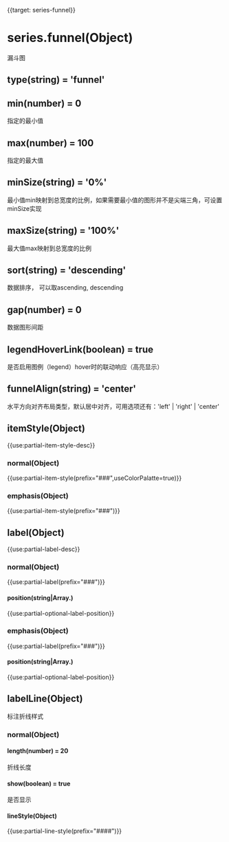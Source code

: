 
{{target: series-funnel}}

# series.funnel(Object)

漏斗图

## type(string) = 'funnel'

## min(number) = 0
指定的最小值

## max(number) = 100
指定的最大值

## minSize(string) = '0%'
最小值min映射到总宽度的比例，如果需要最小值的图形并不是尖端三角，可设置minSize实现

## maxSize(string) = '100%'
最大值max映射到总宽度的比例

## sort(string) = 'descending'
数据排序， 可以取ascending, descending

## gap(number) = 0
数据图形间距

## legendHoverLink(boolean) = true
是否启用图例（legend）hover时的联动响应（高亮显示）

## funnelAlign(string) = 'center'
水平方向对齐布局类型，默认居中对齐，可用选项还有：'left' | 'right' | 'center'

## itemStyle(Object)
{{use:partial-item-style-desc}}
### normal(Object)
{{use:partial-item-style(prefix="###",useColorPalatte=true)}}
### emphasis(Object)
{{use:partial-item-style(prefix="###")}}

## label(Object)
{{use:partial-label-desc}}
### normal(Object)
{{use:partial-label(prefix="###")}}
#### position(string|Array.<string>)
{{use:partial-optional-label-position}}
### emphasis(Object)
{{use:partial-label(prefix="###")}}
#### position(string|Array.<string>)
{{use:partial-optional-label-position}}

## labelLine(Object)
标注折线样式
### normal(Object)
#### length(number) = 20
折线长度
#### show(boolean) = true
是否显示
#### lineStyle(Object)
{{use:partial-line-style(prefix="####")}}





